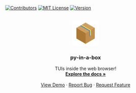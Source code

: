 <!-- BACKTOTOP -->
<a name="readme-top"></a>

<!-- SHIELDS -->
[![Contributors][contributors-shield]][contributors-url]
[![MIT License][license-shield]][license-url]
[![Version][version-shield]][version-url]

<!-- LOGO AND LINKS -->
<br />
<div align="center">
  <a href="https://github.com/k01e-01/py-in-a-box">
    <img src=".github/images/logo.png" alt="Logo" width="80" height="80">
  </a>

  <h3 align="center">py-in-a-box</h3>

  <p align="center">
    TUIs inside the web browser!
    <br />
    <a href="https://github.com/k01e-01/py-in-a-box"><strong>Explore the docs »</strong></a>
    <br />
    <br />
    <a href="https://github.com/k01e-01/py-in-a-box">View Demo</a>
    ·
    <a href="https://github.com/k01e-01/py-in-a-box/issues">Report Bug</a>
    ·
    <a href="https://github.com/k01e-01/py-in-a-box/issues">Request Feature</a>
  </p>
</div>

<!-- MARKDOWN LINKS & IMAGES -->
<!-- https://www.markdownguide.org/basic-syntax/#reference-style-links -->
[contributors-shield]: https://img.shields.io/github/contributors/k01e-01/py-in-a-box.svg?style=flat-square
[contributors-url]: https://github.com/k01e-01/py-in-a-box/graphs/contributors
[license-shield]: https://img.shields.io/github/license/k01e-01/py-in-a-box.svg?style=flat-square
[license-url]: https://github.com/k01e-01/py-in-a-box/blob/master/LICENSE.txt
[version-shield]: https://img.shields.io/github/v/release/k01e-01/py-in-a-box?style=flat-square
[version-url]: https://github.com/k01e-01/py-in-a-box
[demo-video]: .github/images/demo-video.gif